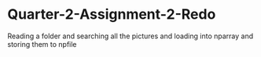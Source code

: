 # Quarter-2-Assignment-2-Redo
Reading a folder and searching all the pictures and loading into nparray and storing them to npfile
